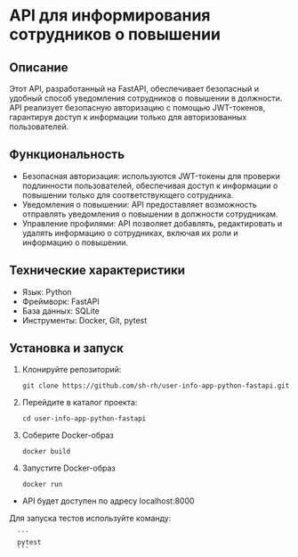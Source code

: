# API для информирования сотрудников о повышении

## Описание

Этот API, разработанный на FastAPI, обеспечивает безопасный и удобный способ уведомления сотрудников о повышении в должности. API реализует безопасную авторизацию с помощью JWT-токенов, гарантируя доступ к информации только для авторизованных пользователей. 

## Функциональность

* Безопасная авторизация:  используются JWT-токены для проверки подлинности пользователей, обеспечивая доступ к информации о повышении только для соответствующего сотрудника.
* Уведомления о повышении: API предоставляет возможность отправлять уведомления о повышении в должности сотрудникам.
* Управление профилями: API позволяет  добавлять, редактировать и удалять информацию о сотрудниках, включая  их роли и информацию о повышении.

## Технические характеристики

* Язык: Python
* Фреймворк: FastAPI
* База данных: SQLite
* Инструменты: Docker, Git, pytest

## Установка и запуск

1. Клонируйте репозиторий:
   ```
   git clone https://github.com/sh-rh/user-info-app-python-fastapi.git
   ```
2. Перейдите в каталог проекта:
   ```
   cd user-info-app-python-fastapi
   ```
3. Соберите Docker-образ
   ```
   docker build
   ```
4. Запустите Docker-образ
   ```
   docker run
   ```
 - API будет доступен по адресу localhost:8000


Для запуска тестов используйте команду:

      ```
      pytest
      ```
